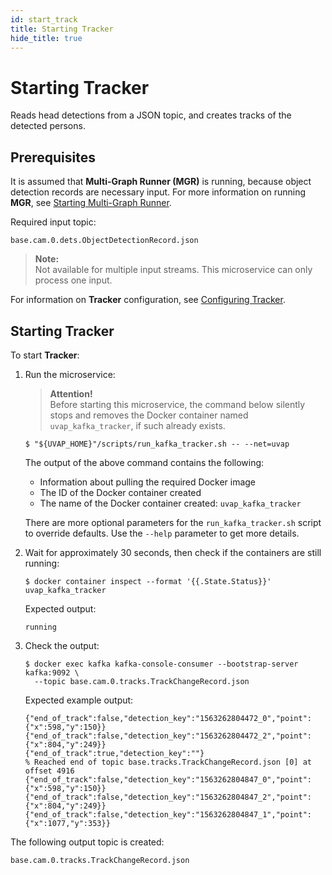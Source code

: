 ```yaml
---
id: start_track
title: Starting Tracker
hide_title: true
---
```


# Starting Tracker

Reads head detections from a JSON topic, and creates tracks of the detected persons.

## Prerequisites

It is assumed that **Multi-Graph Runner (MGR)** is running, because object
detection records are necessary input. For more information on running **MGR**,
see [Starting Multi-Graph Runner].

Required input topic:

```
base.cam.0.dets.ObjectDetectionRecord.json
```

>**Note:**  
Not available for multiple input streams.
This microservice can only process one input.

For information on **Tracker** configuration, see [Configuring Tracker].

## Starting Tracker

To start **Tracker**:

1. Run the microservice:

   > **Attention!**  
   Before starting this microservice, the command below silently stops and
   removes the Docker container named `uvap_kafka_tracker`, if such already exists.
   
   ```
   $ "${UVAP_HOME}"/scripts/run_kafka_tracker.sh -- --net=uvap
   ```

   The output of the above command contains the following:
   * Information about pulling the required Docker image
   * The ID of the Docker container created
   * The name of the Docker container created: `uvap_kafka_tracker`

   There are more optional parameters for the `run_kafka_tracker.sh` script to
   override defaults. Use the `--help` parameter to get more details.
   
1. Wait for approximately 30 seconds, then check if the containers are still
   running:

   ```
   $ docker container inspect --format '{{.State.Status}}' uvap_kafka_tracker
   ```
   
   Expected output:
   
   ```
   running
   ```
   
1. Check the output:

   ```
   $ docker exec kafka kafka-console-consumer --bootstrap-server kafka:9092 \
     --topic base.cam.0.tracks.TrackChangeRecord.json
   ```
   
   Expected example output:
   
   ```
   {"end_of_track":false,"detection_key":"1563262804472_0","point":{"x":598,"y":150}}
   {"end_of_track":false,"detection_key":"1563262804472_2","point":{"x":804,"y":249}}
   {"end_of_track":true,"detection_key":""}
   % Reached end of topic base.tracks.TrackChangeRecord.json [0] at offset 4916
   {"end_of_track":false,"detection_key":"1563262804847_0","point":{"x":598,"y":150}}
   {"end_of_track":false,"detection_key":"1563262804847_2","point":{"x":804,"y":249}}
   {"end_of_track":false,"detection_key":"1563262804847_1","point":{"x":1077,"y":353}}
   ```

The following output topic is created:

```
base.cam.0.tracks.TrackChangeRecord.json
```

[Configuring Tracker]: conf_track.md#configuring-tracker
[Starting Multi-Graph Runner]: start_mgr.md#starting-multi-graph-runner
